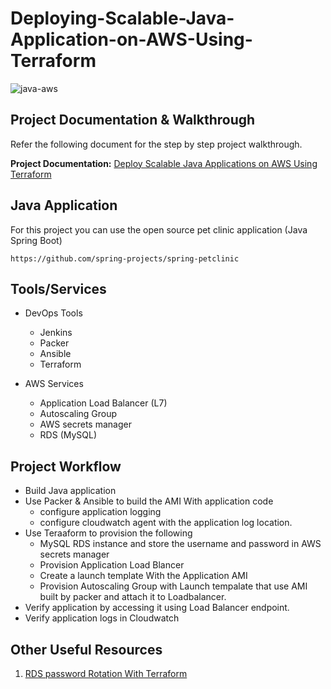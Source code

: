 # Deploying-Scalable-Java-Application-on-AWS-Using-Terraform


![java-aws](https://user-images.githubusercontent.com/106984297/219648306-42c0d544-f6e6-423d-9802-9f3d5eca43e8.png)

## Project Documentation & Walkthrough

Refer the following document for the step by step project walkthrough.

**Project Documentation:** [Deploy Scalable Java Applications on AWS Using Terraform](https://devopscube.com/deploy-java-applications-aws-autoscaling/)

## Java Application

For this project you can use the open source pet clinic application (Java Spring Boot)

```
https://github.com/spring-projects/spring-petclinic
```

## Tools/Services 

- DevOps Tools
  - Jenkins
  - Packer
  - Ansible
  - Terraform

- AWS Services
  - Application Load Balancer (L7)
  - Autoscaling Group
  - AWS secrets manager
  - RDS (MySQL)

## Project Workflow

- Build Java application
- Use Packer & Ansible to build the AMI With application code
    - configure application logging
    - configure cloudwatch agent with the application log location.
- Use Teraaform to provision the following 
    - MySQL RDS instance and store the username and password in AWS secrets manager
    - Provision Application Load Blancer 
    - Create a launch template With the Application AMI
    - Provision Autoscaling Group with Launch tempalate that use AMI built by packer and attach it to Loadbalancer.
- Verify application by accessing it using Load Balancer endpoint.
- Verify application logs in Cloudwatch

## Other Useful Resources

1. [RDS password Rotation With Terraform](https://advancedweb.hu/how-to-set-up-amazon-rds-password-rotation-with-terraform/)
